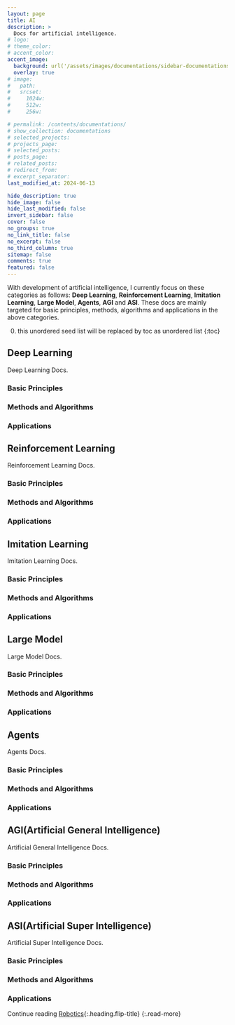 ```yaml
---
layout: page
title: AI
description: >
  Docs for artificial intelligence.
# logo:
# theme_color:
# accent_color:
accent_image:
  background: url('/assets/images/documentations/sidebar-documentations.jpg') center/cover
  overlay: true
# image:
#   path:
#   srcset:
#     1024w:
#     512w:
#     256w:

# permalink: /contents/documentations/
# show_collection: documentations
# selected_projects:
# projects_page:
# selected_posts:
# posts_page:
# related_posts:
# redirect_from:
# excerpt_separator:
last_modified_at: 2024-06-13

hide_description: true
hide_image: false
hide_last_modified: false
invert_sidebar: false
cover: false
no_groups: true
no_link_title: false
no_excerpt: false
no_third_column: true
sitemap: false
comments: true
featured: false
---
```


With development of artificial intelligence, I currently focus on these categories as follows: **Deep Learning**, **Reinforcement Learning**, **Imitation Learning**, **Large Model**, **Agents**, **AGI** and **ASI**. These docs are mainly targeted for basic principles, methods, algorithms and applications in the above categories.

0. this unordered seed list will be replaced by toc as unordered list
{:toc}

## Deep Learning
Deep Learning Docs.

### Basic Principles
### Methods and Algorithms
### Applications

## Reinforcement Learning
Reinforcement Learning Docs.

### Basic Principles
### Methods and Algorithms
### Applications

## Imitation Learning
Imitation Learning Docs.

### Basic Principles
### Methods and Algorithms
### Applications

## Large Model
Large Model Docs.

### Basic Principles
### Methods and Algorithms
### Applications

## Agents
Agents Docs.

### Basic Principles
### Methods and Algorithms
### Applications

## AGI(Artificial General Intelligence)
Artificial General Intelligence Docs.

### Basic Principles
### Methods and Algorithms
### Applications

## ASI(Artificial Super Intelligence)
Artificial Super Intelligence Docs.

### Basic Principles
### Methods and Algorithms
### Applications

Continue reading [Robotics](Robotics.md){:.heading.flip-title}
{:.read-more}
